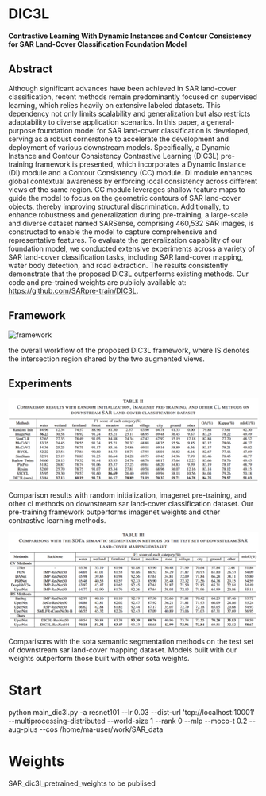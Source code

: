 # DIC3L

**Contrastive Learning With Dynamic Instances and Contour Consistency for SAR Land-Cover Classification Foundation Model**

## Abstract

Although significant advances have been achieved in SAR land-cover classification, recent methods remain predominantly focused on supervised learning, which relies heavily on extensive labeled datasets. This dependency not only limits scalability and generalization but also restricts adaptability to diverse application scenarios. In this paper, a general-purpose foundation model for SAR land-cover classification is developed, serving as a robust cornerstone to accelerate the development and deployment of various downstream models. Specifically, a Dynamic Instance and Contour Consistency Contrastive Learning (DIC3L) pre-training framework is presented, which incorporates a Dynamic Instance (DI) module and a Contour Consistency (CC) module. DI module enhances global contextual awareness by enforcing local consistency across different views of the same region. CC module leverages shallow feature maps to guide the model to focus on the geometric contours of SAR land-cover objects, thereby improving structural discrimination. Additionally, to enhance robustness and generalization during pre-training, a large-scale and diverse dataset named SARSense, comprising 460,532 SAR images, is constructed to enable the model to capture comprehensive and representative features. To evaluate the generalization capability of our foundation model, we conducted extensive experiments across a variety of SAR land-cover classification tasks, including SAR land-cover mapping, water body detection, and road extraction. The results consistently demonstrate that the proposed DIC3L outperforms existing methods. Our code and pre-trained weights are publicly available at: https://github.com/SARpre-train/DIC3L.

## Framework

![framework](./asserts/framework.png)

the overall workflow of the proposed DIC3L framework, where IS denotes the intersection region shared by the two augmented views.

## Experiments

![cl_contrast](./asserts/cl_contrast.png)

Comparison results with random initialization, imagenet pre-training, and other cl methods on downstream sar land-cover classification dataset. Our pre-training framework outperforms imagenet weights and other contrastive learning methods.



![model_contrast](./asserts/model_contrast.png)

Comparisons with the sota semantic segmentation methods on the test set of downstream sar land-cover mapping dataset. Models built with our weights outperform those built with other sota weights.

# Start

python main_dic3l.py   -a resnet101   --lr 0.03   --dist-url 'tcp://localhost:10001' --multiprocessing-distributed --world-size 1 --rank 0 --mlp --moco-t 0.2 --aug-plus --cos   /home/ma-user/work/SAR_data

# Weights
SAR_dic3l_pretrained_weights
to be publised
